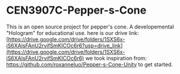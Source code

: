 # CEN3907C-Pepper-s-Cone
This is an open source project for pepper's cone. A developemental "Hologram" for educational use.
here is our drive link: [https://drive.google.com/drive/folders/1SXS6x-iS6XAlsFAnU2rvifSmKICOc6r6?usp=drive_link](https://drive.google.com/drive/folders/1SXS6x-iS6XAlsFAnU2rvifSmKICOc6r6)
we took inspiration from: https://github.com/roxanneluo/Pepper-s-Cone-Unity to get started.
